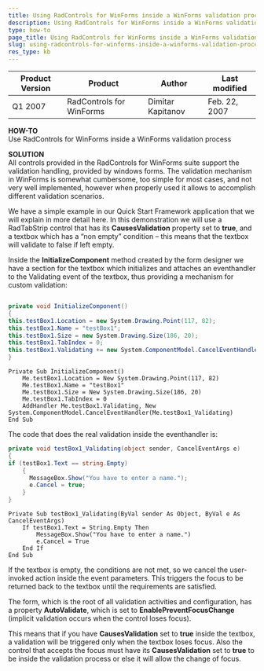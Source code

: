 ```yaml
---
title: Using RadControls for WinForms inside a WinForms validation process
description: Using RadControls for WinForms inside a WinForms validation process. Check it now!
type: how-to
page_title: Using RadControls for WinForms inside a WinForms validation process
slug: using-radcontrols-for-winforms-inside-a-winforms-validation-process
res_type: kb
---
```


|Product Version|Product|Author|Last modified|
|----|----|----|----|
|Q1 2007|RadControls for WinForms|Dimitar Kapitanov|Feb. 22, 2007| 

  
**HOW-TO**  
 Use RadControls for WinForms inside a WinForms validation process  
   
**SOLUTION**  
All controls provided in the RadControls for WinForms suite support the validation handling, provided by windows forms. The validation mechanism in WinForms is somewhat cumbersome, too simple for most cases, and not very well implemented, however when properly used it allows to accomplish different validation scenarios.  
   
We have a simple example in our Quick Start Framework application that we will explain in more detail here. In this demonstration we will use a RadTabStrip control that has its **CausesValidation** property set to **true**, and a textbox which has a “non empty” condition – this means that the textbox will validate to false if left empty.   
   

Inside the **InitializeComponent** method created by the form designer we have a section for the textbox which initializes and attaches an eventhandler to the Validating event of the textbox, thus providing a mechanism for custom validation:   
 
````C#

private void InitializeComponent()  
{  
this.testBox1.Location = new System.Drawing.Point(117, 82);  
this.testBox1.Name = "testBox1";  
this.testBox1.Size = new System.Drawing.Size(186, 20);  
this.testBox1.TabIndex = 0;  
this.testBox1.Validating += new System.ComponentModel.CancelEventHandler(this.testBox1_Validating);  
}     

````
````VB.NET
Private Sub InitializeComponent()
    Me.testBox1.Location = New System.Drawing.Point(117, 82)
    Me.testBox1.Name = "testBox1"
    Me.testBox1.Size = New System.Drawing.Size(186, 20)
    Me.testBox1.TabIndex = 0
    AddHandler Me.testBox1.Validating, New System.ComponentModel.CancelEventHandler(Me.testBox1_Validating)
End Sub

````

 
The code that does the real validation inside the eventhandler is:
 
````C#
private void testBox1_Validating(object sender, CancelEventArgs e)  
{  
if (testBox1.Text == string.Empty)  
    {  
      MessageBox.Show("You have to enter a name.");  
      e.Cancel = true;  
    }  
}    

````
````VB.NET 
Private Sub testBox1_Validating(ByVal sender As Object, ByVal e As CancelEventArgs)
    If testBox1.Text = String.Empty Then
        MessageBox.Show("You have to enter a name.")
        e.Cancel = True
    End If
End Sub

````
  
If the textbox is empty, the conditions are not met, so we cancel the user-invoked action inside the event parameters. This triggers the focus to be returned back to the textbox until the requirements are satisfied.  
   
The form, which is the root of all validation activities and configuration, has a property **AutoValidate**, which is set to **EnablePreventFocusChange** (implicit validation occurs when the control loses focus).  
   
This means that if you have **CausesValidation** set to **true** inside the textbox, a validation will be triggered only when the textbox loses focus. Also the control that accepts the focus must have its **CausesValidation** set to **true** to be inside the validation process or else it will allow the change of focus. 

